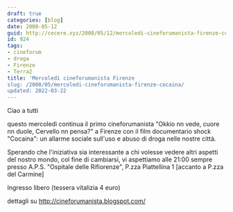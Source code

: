 ```yaml
---
draft: true
categories: [blog]
date: 2008-05-12
guid: http://cecere.xyz/2008/05/12/mercoledi-cineforumanista-firenze-cocaina/
id: 924
tags:
- cineforum
- droga
- Firenze
- Terra2
title: 'Mercoledì cineforumanista Firenze
slug: /2008/05/mercoledi-cineforumanista-firenze-cocaina/
updated: 2022-03-22
---
```


Ciao a tutti

questo mercoledì continua il primo cineforumanista "Okkio nn vede, cuore nn duole, Cervello nn pensa?" a Firenze con il film documentario shock "Cocaina": un allarme sociale sull'uso e abuso di droga nelle nostre città.

Sperando che l'iniziativa sia interessante a chi volesse vedere altri aspetti del nostro mondo, col fine di cambiarsi, vi aspettiamo alle 21:00 sempre presso A.P.S. "Ospitale delle Rifiorenze", P.zza Piattellina 1 [accanto a P.zza del Carmine]
  
Ingresso libero (tessera vitalizia 4 euro)

dettagli su <http://cineforumanista.blogspot.com/>